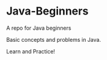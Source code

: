 # Java-Beginners
A repo for Java beginners

Basic concepts and problems in Java.

Learn and Practice!
